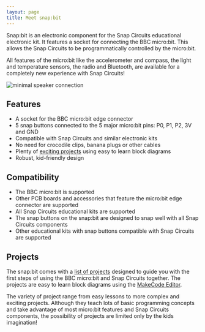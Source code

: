 ```yaml
---
layout: page
title: Meet snap:bit
---
```


Snap:bit is an electronic component for the Snap Circuits educational electronic kit. It features a socket for connecting the BBC micro:bit. This allows the Snap Circuits to be programmatically controlled by the micro:bit.

All features of the micro:bit like the accelerometer and compass, the light and temperature sensors, the radio and Bluetooth, are available for a completely new experience with Snap Circuits!

![minimal speaker connection](../assets/images/features.png)

Features
--------
- A socket for the BBC micro:bit edge connector
- 5 snap buttons connected to the 5 major micro:bit pins: P0, P1, P2, 3V and GND
- Compatible with Snap Circuits and similar electronic kits
- No need for crocodile clips, banana plugs or other cables
- Plenty of [exciting projects](projects) using easy to learn block diagrams
- Robust, kid-friendly design

Compatibility
-------------
- The BBC micro:bit is supported
- Other PCB boards and accessories that feature the micro:bit edge connector are supported
- All Snap Circuits educational kits are supported
- The snap buttons on the snap:bit are designed to snap well with all Snap Circuits components
- Other educational kits with snap buttons compatible with Snap Circuits are supported

Projects
--------
The snap:bit comes with a [list of projects](projects) designed to guide you with the first steps of using the BBC micro:bit and Snap Circuits together. The projects are easy to learn block diagrams using the [MakeCode Editor](https://makecode.microbit.org/).

The variety of project range from easy lessons to more complex and exciting projects. Although they teach lots of basic programming concepts and take advantage of most micro:bit features and Snap Circuits components, the possibility of projects are limited only by the kids imagination!